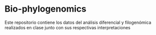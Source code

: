 # Bio-phylogenomics
Este repositorio contiene los datos del análisis diferencial y filogenómica realizados en clase junto con sus respectivas interpretaciones
